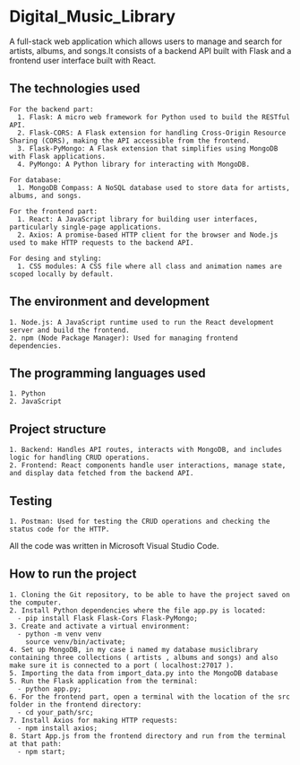 # Digital_Music_Library
  A full-stack web application which allows users to manage and search for artists, albums, and songs.It consists of a backend API built with Flask and a frontend user interface built with React.
  ## The technologies used
    For the backend part:
      1. Flask: A micro web framework for Python used to build the RESTful API.
      2. Flask-CORS: A Flask extension for handling Cross-Origin Resource Sharing (CORS), making the API accessible from the frontend.
      3. Flask-PyMongo: A Flask extension that simplifies using MongoDB with Flask applications.
      4. PyMongo: A Python library for interacting with MongoDB.
      
    For database:
      1. MongoDB Compass: A NoSQL database used to store data for artists, albums, and songs.

    For the frontend part:
      1. React: A JavaScript library for building user interfaces, particularly single-page applications.
      2. Axios: A promise-based HTTP client for the browser and Node.js used to make HTTP requests to the backend API.

    For desing and styling:
      1. CSS modules: A CSS file where all class and animation names are scoped locally by default.

  ## The environment and development
    1. Node.js: A JavaScript runtime used to run the React development server and build the frontend.
    2. npm (Node Package Manager): Used for managing frontend dependencies.
    
  ## The programming languages used
    1. Python
    2. JavaScript

  ## Project structure
    1. Backend: Handles API routes, interacts with MongoDB, and includes logic for handling CRUD operations.
    2. Frontend: React components handle user interactions, manage state, and display data fetched from the backend API.

  ## Testing
    1. Postman: Used for testing the CRUD operations and checking the status code for the HTTP.

  All the code was written in Microsoft Visual Studio Code.

  ## How to run the project
    1. Cloning the Git repository, to be able to have the project saved on the computer.
    2. Install Python dependencies where the file app.py is located:
      - pip install Flask Flask-Cors Flask-PyMongo;
    3. Create and activate a virtual environment:
      - python -m venv venv
        source venv/bin/activate;
    4. Set up MongoDB, in my case i named my database musiclibrary containing three collections ( artists , albums and songs) and also make sure it is connected to a port ( localhost:27017 ).
    5. Importing the data from import_data.py into the MongoDB database
    5. Run the Flask application from the terminal:
      - python app.py;
    6. For the frontend part, open a terminal with the location of the src folder in the frontend directory:
      - cd your_path/src;
    7. Install Axios for making HTTP requests:
      - npm install axios;
    8. Start App.js from the frontend directory and run from the terminal at that path:
      - npm start;
    
      
